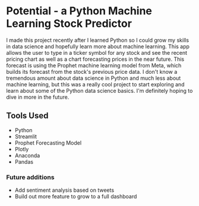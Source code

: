 # Potential - a Python Machine Learning Stock Predictor

I made this project recently after I learned Python so I could grow my skills in data science and hopefully learn more about machine learning. This app allows the user to type in a ticker symbol for any stock and see the recent pricing chart as well as a chart forecasting prices in the near future. This forecast is using the Prophet machine learning model from Meta, which builds its forecast from the stock's previous price data. I don't know a tremendous amount about data science in Python and much less about machine learning, but this was a really cool project to start exploring and learn about some of the Python data science basics. I'm definitely hoping to dive in more in the future.

## Tools Used

- Python
- Streamlit
- Prophet Forecasting Model
- Plotly
- Anaconda
- Pandas

<!-- ### `Check it out here`
[Champ View](https://lol-react-app.vercel.app/) -->

### Future additions
- Add sentiment analysis based on tweets
- Build out more feature to grow to a full dashboard



